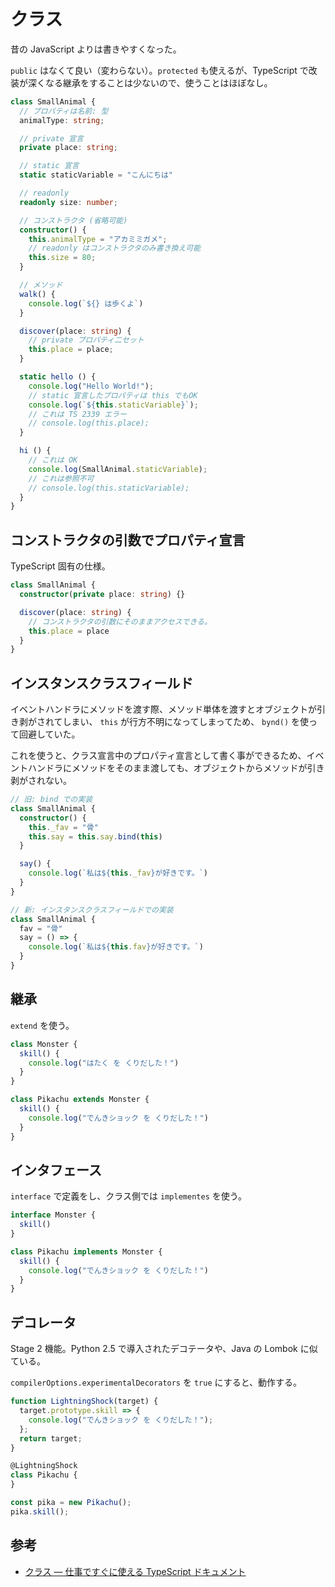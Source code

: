 # クラス

昔の JavaScript よりは書きやすくなった。

`public` はなくて良い（変わらない）。`protected` も使えるが、TypeScript で改装が深くなる継承をすることは少ないので、使うことはほぼなし。

```typescript
class SmallAnimal {
  // プロパティは名前: 型
  animalType: string;

  // private 宣言
  private place: string;

  // static 宣言
  static staticVariable = "こんにちは"

  // readonly
  readonly size: number;

  // コンストラクタ (省略可能)
  constructor() {
    this.animalType = "アカミミガメ";
    // readonly はコンストラクタのみ書き換え可能
    this.size = 80;
  }

  // メソッド
  walk() {
    console.log(`${} は歩くよ`)
  }

  discover(place: string) {
    // private プロパティ二セット
    this.place = place;
  }

  static hello () {
    console.log("Hello World!");
    // static 宣言したプロパティは this でもOK
    console.log(`${this.staticVariable}`);
    // これは TS 2339 エラー
    // console.log(this.place);
  }

  hi () {
    // これは OK
    console.log(SmallAnimal.staticVariable);
    // これは参照不可
    // console.log(this.staticVariable);
  }
}
```

## コンストラクタの引数でプロパティ宣言

TypeScript 固有の仕様。

```typescript
class SmallAnimal {
  constructor(private place: string) {}

  discover(place: string) {
    // コンストラクタの引数にそのままアクセスできる。
    this.place = place
  }
}
```

## インスタンスクラスフィールド

イベントハンドラにメソッドを渡す際、メソッド単体を渡すとオブジェクトが引き剥がされてしまい、 `this` が行方不明になってしまってため、 `bynd()` を使って回避していた。

これを使うと、クラス宣言中のプロパティ宣言として書く事ができるため、イベントハンドラにメソッドをそのまま渡しても、オブジェクトからメソッドが引き剥がされない。

```typescript
// 旧: bind での実装
class SmallAnimal {
  constructor() {
    this._fav = "骨"
    this.say = this.say.bind(this)
  }

  say() {
    console.log(`私は${this._fav}が好きです。`)
  }
}

// 新: インスタンスクラスフィールドでの実装
class SmallAnimal {
  fav = "骨"
  say = () => {
    console.log(`私は${this.fav}が好きです。`)
  }
}
```

## 継承

`extend` を使う。

```typescript
class Monster {
  skill() {
    console.log("はたく を くりだした！")
  }
}

class Pikachu extends Monster {
  skill() {
    console.log("でんきショック を くりだした！")
  }
}
```

## インタフェース

`interface` で定義をし、クラス側では `implementes` を使う。

```typescript
interface Monster {
  skill()
}

class Pikachu implements Monster {
  skill() {
    console.log("でんきショック を くりだした！")
  }
}
```

## デコレータ

Stage 2 機能。Python 2.5 で導入されたデコテータや、Java の Lombok に似ている。

`compilerOptions.experimentalDecorators` を `true` にすると、動作する。

```typescript
function LightningShock(target) {
  target.prototype.skill => {
    console.log("でんきショック を くりだした！");
  };
  return target;
}

@LightningShock
class Pikachu {
}

const pika = new Pikachu();
pika.skill();
```

## 参考

- [クラス — 仕事ですぐに使える TypeScript ドキュメント](https://future-architect.github.io/typescript-guide/class.html)
